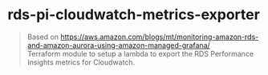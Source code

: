 # rds-pi-cloudwatch-metrics-exporter
> Based on https://aws.amazon.com/blogs/mt/monitoring-amazon-rds-and-amazon-aurora-using-amazon-managed-grafana/   
Terraform module to setup a lambda to export the RDS Performance Insights metrics for Cloudwatch.
